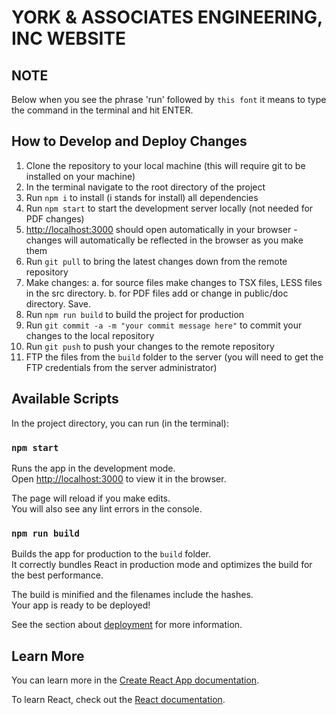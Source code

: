# YORK & ASSOCIATES ENGINEERING, INC WEBSITE

## NOTE
Below when you see the phrase 'run' followed by `this font` it means to type the command in the terminal and hit ENTER.

## How to Develop and Deploy Changes
1. Clone the repository to your local machine (this will require git to be installed on your machine)
2. In the terminal navigate to the root directory of the project
3. Run `npm i` to install (i stands for install) all dependencies
4. Run `npm start` to start the development server locally (not needed for PDF changes)
5. [http://localhost:3000](http://localhost:3000) should open automatically in your browser - changes will automatically be reflected in the browser as you make them
6. Run `git pull` to bring the latest changes down from the remote repository
7. Make changes:
    a. for source files make changes to TSX files, LESS files in the src directory. 
    b. for PDF files add or change in public/doc directory. Save.
8. Run `npm run build` to build the project for production
9. Run `git commit -a -m "your commit message here"` to commit your changes to the local repository
10. Run `git push` to push your changes to the remote repository
11. FTP the files from the `build` folder to the server (you will need to get the FTP credentials from the server administrator)

## Available Scripts

In the project directory, you can run (in the terminal):

### `npm start`

Runs the app in the development mode.\
Open [http://localhost:3000](http://localhost:3000) to view it in the browser.

The page will reload if you make edits.\
You will also see any lint errors in the console.

### `npm run build`

Builds the app for production to the `build` folder.\
It correctly bundles React in production mode and optimizes the build for the best performance.

The build is minified and the filenames include the hashes.\
Your app is ready to be deployed!

See the section about [deployment](https://facebook.github.io/create-react-app/docs/deployment) for more information.

## Learn More

You can learn more in the [Create React App documentation](https://facebook.github.io/create-react-app/docs/getting-started).

To learn React, check out the [React documentation](https://reactjs.org/).

